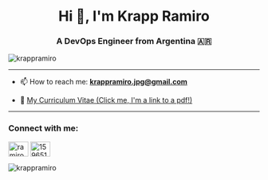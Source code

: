 <!--
made with: https://rahuldkjain.github.io/gh-profile-readme-generator/
**KrappRamiro/KrappRamiro** is a ✨ _special_ ✨ repository because its `README.md` (this file) appears on your GitHub profile.
-->
<h1 align="center">Hi 👋, I'm Krapp Ramiro</h1>
<h3 align="center">A DevOps Engineer from Argentina 🇦🇷</h3>

<p align="left">
	<img
		src="https://komarev.com/ghpvc/?username=krappramiro&label=Profile%20views&color=0e75b6&style=flat"
		alt="krappramiro"
	/>
</p>

---

- 📫 How to reach me: **krappramiro.jpg@gmail.com**
 

- 📄 [My Curriculum Vitae (Click me, I'm a link to a pdf!)](https://drive.google.com/file/d/185BAPunYX7QazSNkDJN5cf_hZH7EiKE4/view?usp=sharing)

---

<h3 align="left">Connect with me:</h3>
<p align="left">
	<a href="https://linkedin.com/in/ramiro krapp" target="blank"
		><img
			align="center"
			src="https://raw.githubusercontent.com/rahuldkjain/github-profile-readme-generator/master/src/images/icons/Social/linked-in-alt.svg"
			alt="ramiro krapp"
			height="30"
			width="40"
	/></a>
	<a href="https://stackoverflow.com/users/15965186" target="blank"
		><img
			align="center"
			src="https://raw.githubusercontent.com/rahuldkjain/github-profile-readme-generator/master/src/images/icons/Social/stack-overflow.svg"
			alt="15965186"
			height="30"
			width="40"
	/></a>
</p>
	<img
		align="center"
		src="https://github-readme-stats.vercel.app/api?username=krappramiro&show_icons=true&theme=gruvbox&locale=en"
		alt="krappramiro"
	/>
</p>
